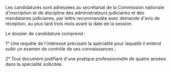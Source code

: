 Les candidatures sont adressées au secrétariat de la Commission nationale d'inscription et de discipline des administrateurs judiciaires et des mandataires judiciaires, par lettre recommandée avec demande d'avis de réception, au plus tard trois mois avant la date de la session.

Le dossier de candidature comprend :

1° Une requête de l'intéressé précisant la spécialité pour laquelle il entend subir un examen de contrôle de ses connaissances ;

2° Tout document justifiant d'une pratique professionnelle de quatre années dans la spécialité sollicitée.
